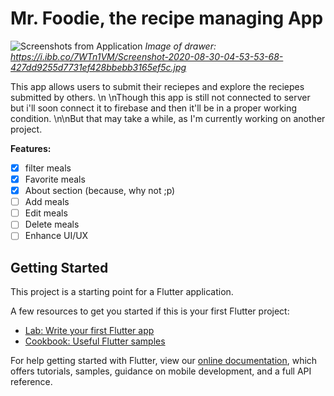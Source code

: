 
# Mr. Foodie, the recipe managing App
![Screenshots from Application](https://i.ibb.co/TDX04nd/IMG-20200830-045421.jpg)
*Image of drawer: https://i.ibb.co/7WTn1VM/Screenshot-2020-08-30-04-53-53-68-427dd9255d7731ef428bbebb3165ef5c.jpg*
<!-- ![Screenshots from Application](https://i.ibb.co/7WTn1VM/Screenshot-2020-08-30-04-53-53-68-427dd9255d7731ef428bbebb3165ef5c.jpg) -->
This app allows users to submit their reciepes and explore the reciepes submitted by others. \n \nThough this app is still not connected to server but i'll soon connect it to firebase and then it\'ll be in a proper working condition. \n\nBut that may take a while, as I'm currently working on another project.

**Features:**
 - [x] filter meals
 - [x] Favorite meals
 - [x] About section (because, why not ;p)
 - [ ] Add meals
 - [ ] Edit meals
 - [ ] Delete meals
 - [ ] Enhance UI/UX

## Getting Started

This project is a starting point for a Flutter application.

A few resources to get you started if this is your first Flutter project:

- [Lab: Write your first Flutter app](https://flutter.dev/docs/get-started/codelab)
- [Cookbook: Useful Flutter samples](https://flutter.dev/docs/cookbook)

For help getting started with Flutter, view our
[online documentation](https://flutter.dev/docs), which offers tutorials,
samples, guidance on mobile development, and a full API reference.
